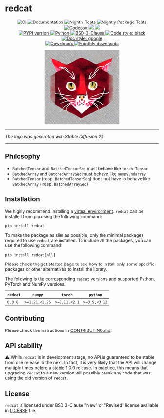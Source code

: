# redcat

<p align="center">
    <a href="https://github.com/durandtibo/redcat/actions">
        <img alt="CI" src="https://github.com/durandtibo/redcat/workflows/CI/badge.svg">
    </a>
    <a href="https://durandtibo.github.io/redcat/">
        <img alt="Documentation" src="https://github.com/durandtibo/redcat/workflows/Documentation/badge.svg">
    </a>
    <a href="https://github.com/durandtibo/redcat/actions">
        <img alt="Nightly Tests" src="https://github.com/durandtibo/redcat/workflows/Nightly%20Tests/badge.svg">
    </a>
    <a href="https://github.com/durandtibo/redcat/actions">
        <img alt="Nightly Package Tests" src="https://github.com/durandtibo/redcat/workflows/Nightly%20Package%20Tests/badge.svg">
    </a>
    <br/>
    <a href="https://codecov.io/gh/durandtibo/redcat">
        <img alt="Codecov" src="https://codecov.io/gh/durandtibo/redcat/branch/main/graph/badge.svg">
    </a>
    <a href="https://codeclimate.com/github/durandtibo/redcat/maintainability">
        <img src="https://api.codeclimate.com/v1/badges/0987ab26fe4d52025085/maintainability" />
    </a>
    <a href="https://codeclimate.com/github/durandtibo/redcat/test_coverage">
        <img src="https://api.codeclimate.com/v1/badges/0987ab26fe4d52025085/test_coverage" />
    </a>
    <br/>
    <a href="https://pypi.org/project/redcat/">
        <img alt="PYPI version" src="https://img.shields.io/pypi/v/redcat">
    </a>
    <a href="https://pypi.org/project/redcat/">
        <img alt="Python" src="https://img.shields.io/pypi/pyversions/redcat.svg">
    </a>
    <a href="https://opensource.org/licenses/BSD-3-Clause">
        <img alt="BSD-3-Clause" src="https://img.shields.io/pypi/l/redcat">
    </a>
    <a href="https://github.com/psf/black">
        <img  alt="Code style: black" src="https://img.shields.io/badge/code%20style-black-000000.svg">
    </a>
    <a href="https://google.github.io/styleguide/pyguide.html#s3.8-comments-and-docstrings">
        <img  alt="Doc style: google" src="https://img.shields.io/badge/%20style-google-3666d6.svg">
    </a>
    <br/>
    <a href="https://pepy.tech/project/redcat">
        <img  alt="Downloads" src="https://static.pepy.tech/badge/redcat">
    </a>
    <a href="https://pepy.tech/project/redcat">
        <img  alt="Monthly downloads" src="https://static.pepy.tech/badge/redcat/month">
    </a>
    <br/>
</p>

<p align="center">
<img height="242" src="assets/redcat.png" alt="logo"/>
</p>

---

*The logo was generated with Stable Diffusion 2.1*

---

## Philosophy

- `BatchedTensor` and `BatchedTensorSeq` must behave like `torch.Tensor`
- `BatchedArray` and `BatchedArraySeq` must behave like `numpy.ndarray`
- `BatchedTensor` (resp. `BatchedTensorSeq`) does not have to behave like `BatchedArray` (
  resp. `BatchedArraySeq`)

## Installation

We highly recommend installing
a [virtual environment](https://packaging.python.org/guides/installing-using-pip-and-virtual-environments/).
`redcat` can be installed from pip using the following command:

```shell
pip install redcat
```

To make the package as slim as possible, only the minimal packages required to use `redcat` are
installed.
To include all the packages, you can use the following command:

```shell
pip install redcat[all]
```

Please check the [get started page](https://durandtibo.github.io/redcat/get_started) to see how to
install only some specific packages or other alternatives to install the library.

The following is the corresponding `redcat` versions and supported Python, PyTorch and NumPy
versions.

| `redcat` | `numpy`        | `torch`       | `python`      |
|----------|----------------|---------------|---------------|
| `0.0.8`  | `>=1.21,<1.26` | `>=1.11,<2.1` | `>=3.9,<3.12` |

## Contributing

Please check the instructions in [CONTRIBUTING.md](.github/CONTRIBUTING.md).

## API stability

:warning: While `redcat` is in development stage, no API is guaranteed to be stable from one
release to the next.
In fact, it is very likely that the API will change multiple times before a stable 1.0.0 release.
In practice, this means that upgrading `redcat` to a new version will possibly break any code that
was using the old version of `redcat`.

## License

`redcat` is licensed under BSD 3-Clause "New" or "Revised" license available in [LICENSE](LICENSE)
file.
